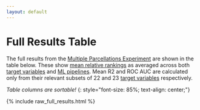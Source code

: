 ```yaml
---
layout: default
---
```


# Full Results Table

The full results from the [Multiple Parcellations Experiment](./index#multiple-parcellation-strategies) are shown in the table below.
These show [mean relative rankings](./results_intro#mean-rank) as
averaged across both [target variables](./variables.html) and [ML pipelines](./ml_pipelines.html).
Mean R2 and ROC AUC are calculated only from their relevant subsets of 22 and 23 [target variables](./variables.html) respectively.

*Table columns are sortable!*
{: style="font-size: 85%; text-align: center;"}

{% include raw_full_results.html %}